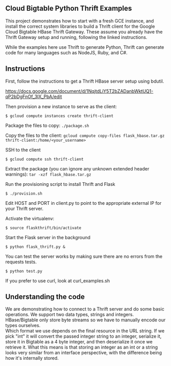 ## Cloud Bigtable Python Thrift Examples

This project demonstrates how to start with a fresh GCE instance, and install
the correct system libraries to build a Thrift client for the Google Cloud 
Bigtable HBase Thrift Gateway. These assume you already have the Thrift 
Gateway setup and running, following the linked instructions.

While the examples here use Thrift to generate Python, Thrift can generate 
code for many languages such as NodeJS, Ruby, and C#.

## Instructions

First, follow the instructions to get a Thrift HBase server setup using bdutil.

https://docs.google.com/document/d/1NqjtdLiY5T2bZADanbWktUQ1-qP2bDgFnOf_3lX_PbA/edit

Then provision a new instance to serve as the client:

  `$ gcloud compute instances create thrift-client`

Package the files to copy:
  `./package.sh`

Copy the files to the client:
  `gcloud compute copy-files flask_hbase.tar.gz thrift-client:/home/<your_username>`

SSH to the client

  `$ gcloud compute ssh thrift-client`

Extract the package (you can ignore any unknown extended header warnings):
  `tar -xzf flask_hbase.tar.gz`

Run the provisioning script to install Thrift and Flask

  `$ ./provision.sh`

Edit HOST and PORT in client.py to point to the appropriate external IP for your Thrift server.

Activate the virtualenv:

  `$ source flaskthrift/bin/activate`

Start the Flask server in the background

  `$ python flask_thrift.py &`

You can test the server works by making sure there are no errors from the requests tests.

  `$ python test.py`

If you prefer to use curl, look at curl_examples.sh

## Understanding the code

We are demonstrating how to connect to a Thrift server and do some basic 
operations. We support two data types, strings and integers. HBase/Bigtable 
only store byte streams so we have to manually encode our types ourselves.  
Which format we use depends on the final resource in the URL string. If we  
pick "int" it will convert the passed integer string to an integer, serialize
 it, store it in Bigtable as a 4 byte integer, and then deserialize it once we
retrieve it. What this means is that storing an integer as an int or a string 
looks very similar from an interface perspective, with the difference being 
how it's internally stored.